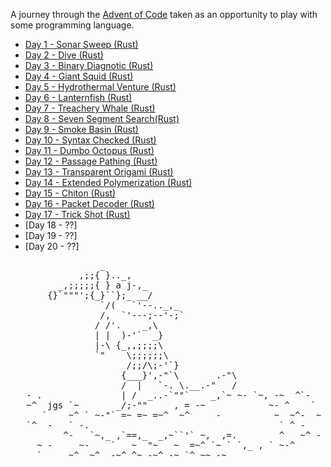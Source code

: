 
A journey through the [Advent of Code](https://adventofcode.com/2021/about) taken as an opportunity to play with some programming language.

- [Day 1 - Sonar Sweep (Rust)](./01_sonar_sweep/README.md)
- [Day 2 - Dive (Rust)](./02_dive/README.md)
- [Day 3 - Binary Diagnotic (Rust)](./03_binary_diagnostic/README.md)
- [Day 4 - Giant Squid (Rust)](./04_giant_squid/README.md)
- [Day 5 - Hydrothermal Venture (Rust)](./05_hydroventure/README.md)
- [Day 6 - Lanternfish (Rust)](./06_lanternfish/README.md)
- [Day 7 - Treachery Whale (Rust)](./07_treachery_whale/README.md)
- [Day 8 - Seven Segment Search(Rust)](./08_seven_segment_search/README.md)
- [Day 9 - Smoke Basin (Rust)](./09_smoke_basin/README.md)
- [Day 10 - Syntax Checked (Rust)](./10_syntax_checker/README.md)
- [Day 11 - Dumbo Octopus (Rust)](./11_dumbo_octopus/README.md)
- [Day 12 - Passage Pathing (Rust)](./12_passage_pathing/README.md)
- [Day 13 - Transparent Origami (Rust)](./13_transparent_origami/README.md)
- [Day 14 - Extended Polymerization (Rust)](./14_extended_polymerization/README.md)
- [Day 15 - Chiton (Rust)](./15_chiton/README.md)
- [Day 16 - Packet Decoder (Rust)](./16_packet_decoder/README.md)
- [Day 17 - Trick Shot (Rust)](./17_trick_shot/README.md)
- [Day 18 - ??]
- [Day 19 - ??]
- [Day 20 - ??]


<pre>
                 _
             ,;;{ }.._,
         _,;;;;;{ } a j-,_
       {}`"""';{_}``};_ __/
                 `/(   `'--.._,_
                 /,  `'---;--'-;`
                / /'.    _,\
                | |  )-'`  _}
                |-\ {_,,;;;;\
                `"    \;;;;;;\
                      /;;/\;-'`}
                     {___}',-"`\       .-"\
                     /  |   `-. \.__.-"   /
   - .               | /  _..-`""`    _,`~ ~- `~, -~  ^`-
   ~^  jgs `~       _/;-""     , = -~            ~- ^    `
      `    ~^ ` ~-"` =~ =~ =~^  ~^     -          ~  ~^-  ~
   `^  -   ` -.                                    ` ^ -
          ^-   `~,_ ,`==,_  _,~``'` ~,  ,=.        ^   ~^ -
     ~ -     ~-    `   ~  "~   ~  =~^ `~ ` `,_ , ` ~-^
     `     ~^  ~^  -~^ ^~ -~^ -~ `^ ~~ -~
</pre>
